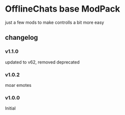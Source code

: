 # OfflineChats base ModPack

just a few mods to make controlls a bit more easy

## changelog

### v1.1.0
updated to v62, removed deprecated

### v1.0.2

moar emotes

### v1.0.0

Initial